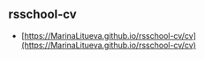 ## rsschool-cv

* [https://MarinaLitueva.github.io/rsschool-cv/cv](https://MarinaLitueva.github.io/rsschool-cv/cv)
